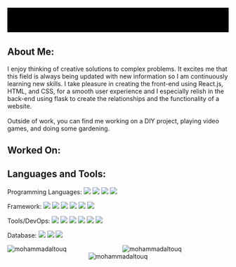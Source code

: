 <p align="center" ><img src="https://github.com/MohammadAltouq/MohammadAltouq/blob/main/hey there.gif"></p>

## About Me:
<p>I enjoy thinking of creative solutions to complex problems. It excites me that this field is always being updated with new information so I am continuously learning new skills. 
I take pleasure in creating the front-end using React.js, HTML, and CSS, for a smooth user experience and I especially relish in the back-end using flask to create the relationships and the functionality of a website.
<br> 
<br>
Outside of work, you can find me working on a DIY project, playing video games, and doing some gardening.</p>

## Worked On:

## Languages and Tools:
<p>Programming Languages:
  <img src="https://img.shields.io/badge/python-3776AB?style=for-the-badge&logo=python&color=black">
    <img src="https://img.shields.io/badge/javascript-F7DF1E?style=for-the-badge&logo=javascript&color=black">
    <img src="https://img.shields.io/badge/css3-1572B6?style=for-the-badge&logo=css3&color=black">
    <img src="https://img.shields.io/badge/HTML5-E34F26?style=for-the-badge&logo=HTML5&color=black">
</p>
<p>Framework:
  <img src="https://img.shields.io/badge/flask-000000?style=for-the-badge&logo=flask&color=black">
    <img src="https://img.shields.io/badge/react-61DAFB?style=for-the-badge&logo=react&color=black">
    <img src="https://img.shields.io/badge/bootstrap-7952B3?style=for-the-badge&logo=bootstrap&color=black">
    <img src="https://img.shields.io/badge/json-000000?style=for-the-badge&logo=json&color=black">
    <img src="https://img.shields.io/badge/nodedotjs-339933?style=for-the-badge&logo=nodedotjs&color=black">
    <img src="https://img.shields.io/badge/redux-764ABC?style=for-the-badge&logo=redux&color=black">
</p>
<p>Tools/DevOps:
  <img src="https://img.shields.io/badge/firebase-FFCA28?style=for-the-badge&logo=firebase&color=black">
    <img src="https://img.shields.io/badge/github-181717?style=for-the-badge&logo=github&color=black">
    <img src="https://img.shields.io/badge/glitch-3333FF?style=for-the-badge&logo=glitch&color=black">
    <img src="https://img.shields.io/badge/insomnia-4000BF?style=for-the-badge&logo=insomnia&color=black">
    <img src="https://img.shields.io/badge/jupyter-F37626?style=for-the-badge&logo=jupyter&color=black">
    <img src="https://img.shields.io/badge/visualstudio-007ACC?style=for-the-badge&logo=visualstudio&color=black">
</p>
<p>Database:
  <img src="https://img.shields.io/badge/postgresql-4169E1?style=for-the-badge&logo=postgresql&color=black">
    <img src="https://img.shields.io/badge/mongodb-47A248?style=for-the-badge&logo=mongodb&color=black">
    <img src="https://img.shields.io/badge/sqlite-003B57?style=for-the-badge&logo=sqlite&color=black">
</p>
<p><img align="left" width="48%"src="https://github-readme-stats.vercel.app/api?username=mohammadaltouq&show_icons=true&locale=en" alt="mohammadaltouq" /></p>
<p><img align="right" width="48%" src="https://github-readme-streak-stats.herokuapp.com/?user=mohammadaltouq&" alt="mohammadaltouq" /></p>
<p align="center"><img src="https://github-profile-trophy.vercel.app/?username=mohammadaltouq&theme=onedark&row=1" alt="mohammadaltouq" /></a> </p>
